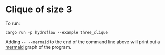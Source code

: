 # Clique of size 3

To run:
```
cargo run -p hydroflow --example three_clique
```

Adding `-- --mermaid` to the end of the command line above will print out a [mermaid](https://mermaid-js.github.io/) graph of the program.